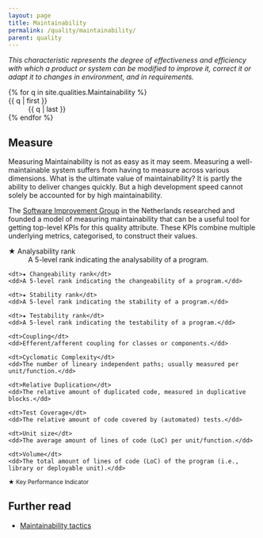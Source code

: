 ```yaml
---
layout: page
title: Maintainability
permalink: /quality/maintainability/
parent: quality
---
```


_This characteristic represents the degree of effectiveness and efficiency with which a product or system can be
modified to improve it, correct it or adapt it to changes in environment, and in requirements._

<dl>
{% for q in site.qualities.Maintainability %}
    <dt>{{ q | first }}</dt>
    <dd>{{ q | last }}</dd>
{% endfor %}
</dl>

## Measure

Measuring Maintainability is not as easy as it may seem. Measuring a well-maintainable system suffers from having to measure across various dimensions.
What is the ultimate value of maintainability? It is partly the ability to deliver changes quickly. But a high development speed cannot solely be accounted for
by high maintainability.

The [Software Improvement Group](https://www.softwareimprovementgroup.com/) in the Netherlands researched and founded a model of measuring maintainability that
can be a useful tool for getting top-level KPIs for this quality attribute. These KPIs combine multiple underlying metrics, categorised, to construct their
values.

<dl>
    <dt>★ Analysability rank</dt>
    <dd>A 5-level rank indicating the analysability of a program.</dd>
    
    <dt>★ Changeability rank</dt>
    <dd>A 5-level rank indicating the changeability of a program.</dd>
    
    <dt>★ Stability rank</dt>
    <dd>A 5-level rank indicating the stability of a program.</dd>
    
    <dt>★ Testability rank</dt>
    <dd>A 5-level rank indicating the testability of a program.</dd>

    <dt>Coupling</dt>
    <dd>Efferent/afferent coupling for classes or components.</dd>

    <dt>Cyclomatic Complexity</dt>
    <dd>The number of lineary independent paths; usually measured per unit/function.</dd>

    <dt>Relative Duplication</dt>
    <dd>The relative amount of duplicated code, measured in duplicative blocks.</dd>
    
    <dt>Test Coverage</dt>
    <dd>The relative amount of code covered by (automated) tests.</dd>
    
    <dt>Unit size</dt>
    <dd>The average amount of lines of code (LoC) per unit/function.</dd>
    
    <dt>Volume</dt>
    <dd>The total amount of lines of code (LoC) of the program (i.e., library or deployable unit).</dd>
</dl>

<small>★ Key Performance Indicator</small>

## Further read

<ul>
    <li>
        <a href="{{ '/tactics/maintainability/' | relative_url }}">Maintainability tactics</a>
    </li>
</ul>
